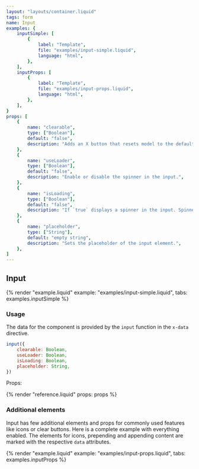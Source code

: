 ```yaml
---
layout: "layouts/container.liquid"
tags: form
name: Input
examples: {
    inputSimple: [
        {
            label: "Template",
            file: "examples/input-simple.liquid",
            language: "html",
        },
    ],
    inputProps: [
        {
            label: "Template",
            file: "examples/input-props.liquid",
            language: "html",
        },
    ],
}
props: [
    {
        name: "clearable",
        type: ["Boolean"],
        default: "false",
        description: "Adds an X button that resets model to the default value.",
    },
    {
        name: "useLoader",
        type: ["Boolean"],
        default: "false",
        description: "Enable or disable the spinner in the input.",
    },
    {
        name: "isLoading",
        type: ["Boolean"],
        default: "false",
        description: "If `true` displays a spinner in the input. Spinner should be first enabled in the `useLoader` prop.",
    },
    {
        name: "placeholder",
        type: ["String"],
        default: "empty string",
        description: "Sets the placeholder of the input element.",
    },
]
---
```

## Input

{% render "example.liquid" example: "examples/input-simple.liquid", tabs: examples.inputSimple %}

### Usage

The data for the component is provided by the `input` function in the `x-data` directive.

```javascript
input({
    clearable: Boolean,
    useLoader: Boolean,
    isLoading: Boolean,
    placeholder: String,
})
```
Props:

{% render "reference.liquid" props: props %}

### Additional elements

Input has few additional elements and props for commonly used features like icons or clear buttons. Here is a complete example with everything enabled. The elements for icons, prepending and appending content are marked with the respective `data` attributes.

{% render "example.liquid" example: "examples/input-props.liquid", tabs: examples.inputProps %}
